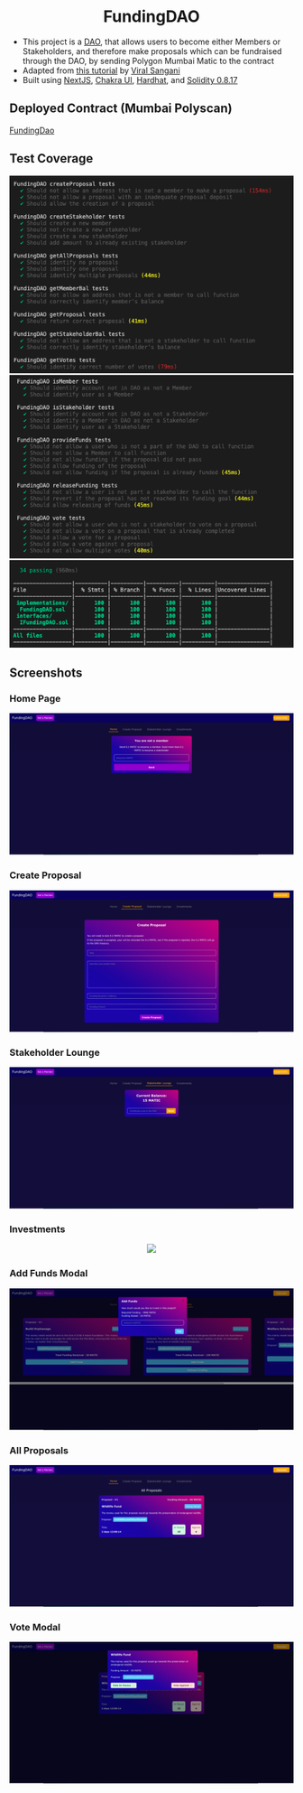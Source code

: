<div align="center"><h1>FundingDAO</h1></div>

- This project is a [DAO](https://ethereum.org/en/dao/), that allows users to become either Members or Stakeholders, and therefore make proposals which can be fundraised through the DAO, by sending Polygon Mumbai Matic to the contract
- Adapted from [this tutorial](https://learn.figment.io/tutorials/funding-dao-polygon) by [Viral Sangani](https://github.com/viral-sangani)
- Built using [NextJS](https://nextjs.org/), [Chakra UI](https://chakra-ui.com/), [Hardhat](https://hardhat.org/), and [Solidity 0.8.17](https://docs.soliditylang.org/)

## Deployed Contract (Mumbai Polyscan)
[FundingDao](https://polygonscan.com/address/0x876Fe1F4F09908BE93D31eB6be113Be72cb70b48)

## Test Coverage
<div align="center"><img src="./fundingdao/READMEContent/Images/Tests/FundingDAOTests1.png" /></div>
<div align="center"><img src="./fundingdao/READMEContent/Images/Tests/FundingDAOTests2.png" /></div>
<div align="center"><img src="./fundingdao/READMEContent/Images/Tests/FundingDAOTestCoverage.png" /></div>

## Screenshots

### Home Page
<div align="center"><img src="./fundingdao/READMEContent/Images/Screenshots/HomePage.png" /></div>

### Create Proposal
<div align="center"><img src="./fundingdao/READMEContent/Images/Screenshots/CreateProposal.png" /></div>

### Stakeholder Lounge
<div align="center"><img src="./fundingdao/READMEContent/Images/Screenshots/StakeholderLounge.png" /></div>

### Investments
<div align="center"><img src="./fundingdao/READMEContent/Images/Screenshots/Invesments.png" /></div>

### Add Funds Modal
<div align="center"><img src="./fundingdao/READMEContent/Images/Screenshots/AddFundsModal.png" /></div>

### All Proposals
<div align="center"><img src="./fundingdao/READMEContent/Images/Screenshots/AllProposals.png" /></div>

### Vote Modal
<div align="center"><img src="./fundingdao/READMEContent/Images/Screenshots/VoteModal.png" /></div>



